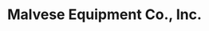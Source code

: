 ---
title: "Malvese Equipment Co., Inc."
url: /riverhead/malvese-equipment-co-inc/
shop: electrical
---